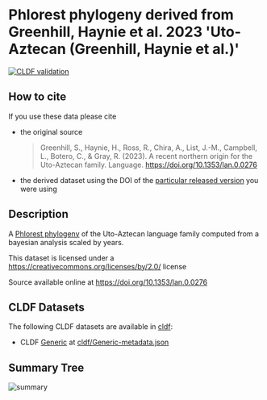 # Phlorest phylogeny derived from Greenhill, Haynie et al. 2023 'Uto-Aztecan (Greenhill, Haynie et al.)'

[![CLDF validation](https://github.com/phlorest/greenhill_et_al2023/workflows/CLDF-validation/badge.svg)](https://github.com/phlorest/greenhill_et_al2023/actions?query=workflow%3ACLDF-validation)

## How to cite

If you use these data please cite
- the original source
  > Greenhill, S., Haynie, H., Ross, R., Chira, A., List, J.-M., Campbell, L., Botero, C., & Gray, R. (2023). A recent northern origin for the Uto-Aztecan family. Language. https://doi.org/10.1353/lan.0.0276
- the derived dataset using the DOI of the [particular released version](../../releases/) you were using

## Description

A [Phlorest phylogeny](https://github.com/phlorest) of the Uto-Aztecan language family computed from a bayesian analysis scaled by years.


This dataset is licensed under a https://creativecommons.org/licenses/by/2.0/ license

Source available online at https://doi.org/10.1353/lan.0.0276


## CLDF Datasets

The following CLDF datasets are available in [cldf](cldf):

- CLDF [Generic](https://github.com/cldf/cldf/tree/master/modules/Generic) at [cldf/Generic-metadata.json](cldf/Generic-metadata.json)

## Summary Tree

![summary](https://raw.githubusercontent.com/phlorest/greenhill_et_al2023/main/summary_tree.svg)